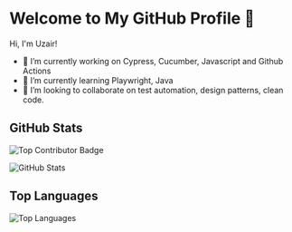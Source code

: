 # Welcome to My GitHub Profile 👋

Hi, I'm Uzair!

- 🔭 I’m currently working on Cypress, Cucumber, Javascript and Github Actions
- 🌱 I’m currently learning Playwright, Java
- 👯 I’m looking to collaborate on test automation, design patterns, clean code.

## GitHub Stats

![Top Contributor Badge](https://img.shields.io/badge/Top%201%25-Contributor-brightgreen)

![GitHub Stats](https://github-readme-stats.vercel.app/api?username=UzaeirAzhar&show_icons=true&hide_rank=true&theme=merko)

## Top Languages

![Top Languages](https://github-readme-stats.vercel.app/api/top-langs/?username=UzaeirAzhar&layout=compact&theme=merko)
